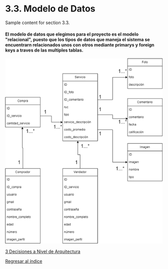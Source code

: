 # 3.3. Modelo de Datos

Sample content for section 3.3.

#### El modelo de datos que elegimos para el proyecto es el modelo "relacional", puesto que los tipos de datos que maneja el sistema se encuentrarn relacionados unos con otros  mediante primarys y foreign keys a traves de las multiples tablas.
![image](./diagrama.png)

[3 Decisiones a Nivel de Arquitectura](../3.md)

[Regresar al índice](../../README.md)
